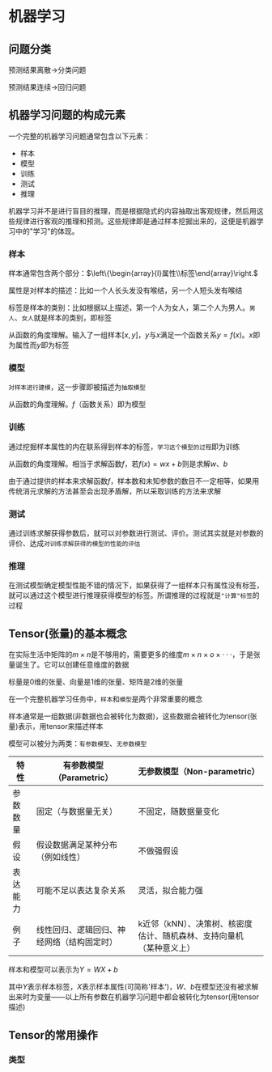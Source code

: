 # 机器学习

## 问题分类

预测结果离散$\rightarrow$分类问题

预测结果连续$\rightarrow$回归问题

## 机器学习问题的构成元素

一个完整的机器学习问题通常包含以下元素：

- 样本
- 模型
- 训练
- 测试
- 推理

机器学习并不是进行盲目的推理，而是根据隐式的内容抽取出客观规律，然后用这些规律进行客观的推理和预测。这些规律即是通过样本挖掘出来的，这便是机器学习中的"学习"的体现。

### 样本

样本通常包含两个部分：$\left\{\begin{array}{l}属性\\标签\end{array}\right.$

属性是对样本的描述：比如一个人长头发没有喉结，另一个人短头发有喉结

标签是样本的类别：比如根据以上描述，第一个人为女人，第二个人为男人。`男人`、`女人`就是样本的类别，即标签

从函数的角度理解。输入了一组样本$[x,y]$，$y$与$x$满足一个函数关系$y=f(x)$。$x$即为属性而$y$即为标签

### 模型

`对样本进行建模`，这一步骤即被描述为`抽取模型`

从函数的角度理解。$f$（函数关系）即为模型

### 训练

通过挖掘样本属性的内在联系得到样本的标签，`学习这个模型的过程`即为训练

从函数的角度理解。相当于求解函数$f$，若$f(x)=wx+b$则是求解$w、b$

由于通过提供的样本来求解函数$f$，样本数和未知参数的数目不一定相等，如果用传统消元求解的方法甚至会出现矛盾解，所以采取训练的方法来求解

### 测试

通过训练求解获得参数后，就可以对参数进行测试、评价。测试其实就是对参数的评价、达成`对训练求解获得的模型的性能的评估`

### 推理

在测试模型确定模型性能不错的情况下，如果获得了一组样本只有属性没有标签，就可以通过这个模型进行推理获得模型的标签。所谓推理的过程就是`"计算"标签`的过程

## Tensor(张量)的基本概念

在实际生活中矩阵的$m\times n$是不够用的，需要更多的维度$m\times n\times o \times ···$，于是张量诞生了。它可以创建任意维度的数据

标量是0维的张量、向量是1维的张量、矩阵是2维的张量

在一个完整机器学习任务中，`样本`和`模型`是两个非常重要的概念

样本通常是一组数据(非数据也会被转化为数据)，这些数据会被转化为tensor(张量)表示，用tensor来描述样本

模型可以被分为两类：`有参数模型`、`无参数模型`

| 特性   | 有参数模型（Parametric）     | 无参数模型（Non-parametric）                |
| ---- | --------------------- | ------------------------------------ |
| 参数数量 | 固定（与数据量无关）            | 不固定，随数据量变化                           |
| 假设   | 假设数据满足某种分布（例如线性）      | 不做强假设                                |
| 表达能力 | 可能不足以表达复杂关系           | 灵活，拟合能力强                             |
| 例子   | 线性回归、逻辑回归、神经网络（结构固定时） | k近邻（kNN）、决策树、核密度估计、随机森林、支持向量机（某种意义上） |

样本和模型可以表示为$Y=WX+b$

其中$Y$表示样本标签，$X$表示样本属性(可简称'样本')，$W、b$在模型还没有被求解出来时为变量——以上所有参数在机器学习问题中都会被转化为tensor(用tensor描述)

## Tensor的常用操作

### 类型
